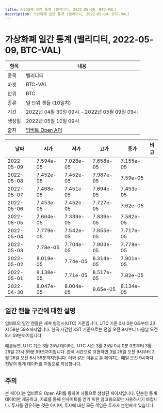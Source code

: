 ```yaml
---
title: 가상화폐 일간 통계 (밸리디티, 2022-05-09, BTC-VAL)
description: 가상화폐 일간 통계 (밸리디티, 2022-05-09, BTC-VAL)
---
```



가상화폐 일간 통계 (밸리디티, 2022-05-09, BTC-VAL)
===

|항목|내용|
|--|--|
|종목|밸리디티|
|마켓|BTC-VAL|
|단위|BTC|
|종류|일 단위 캔들 (10일치)|
|기간|2022년 04월 30일 09시 - 2022년 05월 09일 09시|
|생성일|2022년 05월 10일 09시|
|출처|[업비트 Open API](https://docs.upbit.com)|


|날짜|시가|저가|고가|종가|비고|
|--|--|--|--|--|--|
|2022-05-09|7.594e-05|7.028e-05|7.658e-05|7.155e-05|    |
|2022-05-08|7.452e-05|7.452e-05|7.987e-05|7.59e-05|    |
|2022-05-07|7.468e-05|7.451e-05|7.694e-05|7.453e-05|    |
|2022-05-06|7.453e-05|7.452e-05|7.727e-05|7.62e-05|    |
|2022-05-05|7.664e-05|7.339e-05|7.839e-05|7.582e-05|    |
|2022-05-04|7.779e-05|7.542e-05|7.855e-05|7.717e-05|    |
|2022-05-03|7.78e-05|7.704e-05|7.903e-05|7.778e-05|    |
|2022-05-02|8.019e-05|7.74e-05|8.314e-05|7.901e-05|    |
|2022-05-01|8.138e-05|7.71e-05|8.517e-05|7.82e-05|    |
|2022-04-30|8.047e-05|8.004e-05|9.65e-05|8.134e-05|    |


일간 캔들 구간에 대한 설명
---


업비트의 일간 캔들은 세계 협정시(UTC) 기준입니다. 
UTC 기준 0시 0분 0초부터 23시 59분 59초까지입니다. 
한국 시간인 KST 기준으로는 전일 오전 9시부터 다음날 오전 8시 59분까지입니다. 


예를들면, UTC 기준 3월 25일 데이터는 UTC 시준 3월 25일 0시 0분 0초부터 3월 25일 23시 59분 59초까지입니다. 
한국 시간으로 표현하면 3월 25일 오전 9시부터 3월 26일 오전 8시 59분까지입니다. 
이와 같은 이유로 본 페이지는 매일 오전 9시마다 전날의 통계 데이터를 자동으로 작성합니다. 


주의
---


본 페이지는 업비트의 Open API를 통하여 자동으로 생성된 페이지입니다. 
단순한 통계 데이터만 제공하고, 자료를 통해 인사이트를 얻기 위한 참고용으로만 사용하시기 바랍니다. 
투자를 권유하는 것은 아니며, 투자에 대한 모든 책임은 투자자 본인에게 있습니다. 
